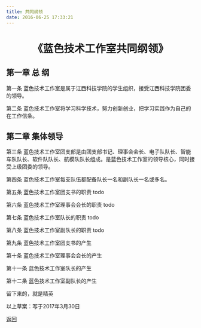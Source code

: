 ```yaml
---
title: 共同纲领
date: 2016-06-25 17:33:21
---
```


# <p align="center">《蓝色技术工作室共同纲领》</p>

## 第一章 总 纲

第一条 蓝色技术工作室是属于江西科技学院的学生组织，接受江西科技学院团委的领导。

第二条 蓝色技术工作室将学习科学技术，努力创新创业，把学习实践作为自己的在工作信条。

## 第二章 集体领导

第三条 蓝色技术工作室团支部是由团支部书记、理事会会长、电子队队长、智能车队队长、软件队队长、航模队队长组成。是蓝色技术工作室的领导核心，同时接受上级团委的领导。

第四条 蓝色技术工作室每支队伍都配备队长一名和副队长一名或多名。

第五条 蓝色技术工作室团支书的职责 todo

第六条 蓝色技术工作室理事会会长的职责 todo

第七条 蓝色技术工作室队长的职责 todo

第八条 蓝色技术工作室副队长的职责 todo

第九条 蓝色技术工作室团支书的产生

第十条 蓝色技术工作室理事会会长的产生

第十一条 蓝色技术工作室队长的产生

第十二条 蓝色技术工作室副队长的产生


留下来的，就是精英

以上草案：写于2017年3月30日

<!--_
## 第三章 成员政策
-->


[返回](../)